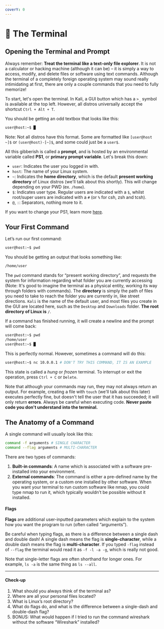 ```yaml
---
coverY: 0
---
```


# 💾 The Terminal

## Opening the Terminal and Prompt

Always remember: **Treat the terminal like a text-only file explorer**. It is not a calculator or hacking machine (although it can be) – it is simply a way to access, modify, and delete files or software using text commands. Although the terminal of a completely foreign operating system may sound really intimidating at first, there are only a couple commands that you need to fully memorize!

To start, let's open the terminal. In Kali, a GUI button which has a `>_` symbol is available at the top left. However, all distros universally accept the shortcut `Ctrl + Alt + T`.

You should be getting an odd textbox that looks like this:

```bash
user@host:~$ █
```

Note: Not all distros have this format. Some are formatted like `[user@host ~]$` or `(user@host)-[~]$`, and some could just be a `user$`.

All this gibberish is called a **prompt**, and is hosted by an environmental variable called **PS1**, or **primary prompt variable**. Let's break this down:

* `user`: Indicates the user you logged in with.
* `host`: The name of your Linux system.
* `~`: Indicates the **home directory**, which is the default **present working directory** of Linux distros (we'll talk about this shortly). This will change depending on your PWD (ex. `/home`).
* `$`: Indicates user type. Regular users are indicated with a `$`, whilst root/super users are indicated with a `#` (or `%` for csh, zsh and tcsh).
* `@`, `:`: Separators, nothing more to it.

If you want to change your PS1, learn more [here](https://linuxconfig.org/bash-prompt-basics).

## Your First Command

Let’s run our first command:

```bash
user@host:~$ pwd
```

You should be getting an output that looks something like:

```bash
/home/user
```

The `pwd` command stands for “present working directory”, and requests the system for information regarding what folder you are currently accessing (Note: It's good to imagine the terminal as a physical entity, working its way through folders with commands). The **directory** is simply the path of files you need to take to reach the folder you are currently in, like street directions. `Kali` is the name of the default user, and most files you create in the GUI are located here, such as the `Desktop` and `Downloads` folder. **The root directory of Linux is** `/`.

If a command has finished running, it will create a newline and the prompt will come back:

```bash
user@host:~$ pwd
/home/user
user@host:~$ █
```

This is perfectly normal. However, sometimes a command will do this:

```bash
user@host:~$ nc 10.0.0.1 # DON'T TRY THIS COMMAND, IT IS AN EXAMPLE


```

This state is called a _hung_ or _frozen_ terminal. To interrupt or exit the operation, press `Ctrl + C` or `Delete`.

Note that although your commands may run, they may not always return an output. For example, creating a file with `touch` (we'll talk about this later) executes perfectly fine, but doesn't tell the user that it has succeeded; it will only return **errors**. Always be careful when executing code. **Never paste code you don't understand into the terminal.**

## The Anatomy of a Command

A single command will usually look like this:

```bash
command -f arguments # SINGLE CHARACTER
command --flag arguments # MULTI-CHARACTER
```

There are two types of commands:

1. **Built-in commands**: A name which is associated with a software pre-installed into your environment.
2. **External commands**: The command is either a pre-defined name by the operating system, or a custom one installed by other software. When you want your terminal to run custom software like nmap, you could type nmap to run it, which typically wouldn’t be possible without it installed.

#### Flags

**Flags** are additional user-inputted parameters which explain to the system how you want the program to run (often called “arguments”).

Be careful when typing flags, as there is a difference between a single dash and double dash! A single dash means the flag is **single-character**, while a double dash means the flag is **multi-character**. If you typed `-flag` instead of `--flag` the terminal would read it as `-f -l -a -g`, which is really not good.

Note that single-letter flags are often shorthand for longer ones. For example, `ls -a` is the same thing as `ls --all`.

***

#### Check-up

1. What should you always think of the terminal as?
2. Where are all your personal files located?
3. What is Linux’s root directory?
4. What do flags do, and what is the difference between a single-dash and double-dash flag?
5. BONUS: What would happen if I tried to run the command wireshark without the software “Wireshark” installed?

